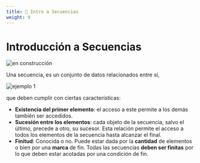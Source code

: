 ```yaml
---
title: 🚧 Intro a Secuencias
weight: 9
---
```


# Introducción a Secuencias

![en construcción](/aed-docs/under-construction.jpg)

Una secuencia, es un conjunto de datos relacionados entre sí,

![ejemplo 1](/aed-docs/images/secuencias/secuencia-basica.png)

que deben cumplir con ciertas características:
- **Existencia del primer elemento**: el acceso a este permite a los demás también ser accedidos.
- **Sucesión entre los elementos**: cada objeto de la secuencia, salvo el último, precede a otro, su sucesor. Esta relación permite el acceso a todos los elementos de la secuencia hasta alcanzar el final.
- **Finitud**: Conocida o no. Puede estar dada por la **cantidad** de elementos o bien por una **marca** de fin. Todas las secuencias **deben ser finitas** por lo que deben estar acotadas por una condición de fin.